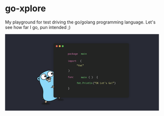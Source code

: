 # go-xplore
My playground for test driving the go/golang programming language. Let's see how far I go, pun intended ;)

![go-image](screenshot/go_image.png)
